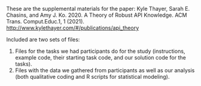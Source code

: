 These are the supplemental materials for the paper: 
Kyle Thayer, Sarah E. Chasins, and Amy J. Ko. 2020. A Theory of Robust API Knowledge. ACM Trans. Comput.Educ.1, 1 (2021).
http://www.kylethayer.com/#/publications/api_theory

Included are two sets of files:
1) Files for the tasks we had participants do for the study (instructions, example code, their starting task code, and our solution code for the tasks). 
2) Files with the data we gathered from participants as well as our analysis (both qualitative coding and R scripts for statistical modeling).


